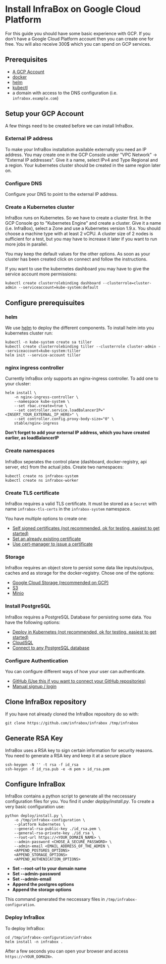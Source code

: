 # Install InfraBox on Google Cloud Platform
For this guide you should have some basic experience with GCP. If you don't have a Google Cloud Platform account then you can create one for free. You will also receive 300$ which you can spend on GCP services.

## Prerequisites
- [A GCP Account](https://cloud.google.com/?hl=en)
- [docker](https://www.docker.com/)
- [helm][helm]
- [kubectl](https://kubernetes.io/docs/tasks/tools/install-kubectl/)
- a domain with access to the DNS configuration (i.e. `infrabox.example.com`)

## Setup your GCP Account
A few things need to be created before we can install InfraBox.

### External IP address
To make your InfraBox installation available externally you need an IP address.
You may create one in the GCP Console under "VPC Network" -> "External IP addresses".
Give it a name, select IPv4 and Type Regional and a region. Your kubernetes cluster should be created in the same region later on.

### Configure DNS
Configure your DNS to point to the external IP address.

### Create a Kubernetes cluster
InfraBox runs on Kubernetes. So we have to create a cluster first. In the GCP Console go to "Kubernetes Engine" and create a cluster.
Give it a name (i.e. InfraBox), select a Zone and use a Kubernetes version 1.9.x. You should choose a machine type with at least 2 vCPU.
A cluster size of 2 nodes is sufficient for a test, but you may have to increase it later if you want to run more jobs in parallel.

You may keep the default values for the other options.
As soon as your cluster has been created click on connect and follow the instructions.

If you want to use the kubernetes dashboard you may have to give the service account more permissions:

    kubectl create clusterrolebinding dashboard --clusterrole=cluster-admin --serviceaccount=kube-system:default

## Configure prerequisuites

### helm
We use [helm][helm] to deploy the different components. To install helm into you kubernetes cluster run:

    kubectl -n kube-system create sa tiller
    kubectl create clusterrolebinding tiller --clusterrole cluster-admin --serviceaccount=kube-system:tiller
    helm init --service-account tiller

### nginx ingress controller
Currently InfraBox only supports an nginx-ingress controller. To add one to your cluster:

    helm install \
        -n nginx-ingress-controller \
        --namespace kube-system \
        --set rbac.create=true \
        --set controller.service.loadBalancerIP="<INSERT_YOUR_EXTERNAL_IP_HERE>" \
        --set controller.config.proxy-body-size="0" \
        stable/nginx-ingress

**Don't forget to add your external IP address, which you have created earlier, as loadBalancerIP**

### Create namespaces
InfraBox seperates the control plane (dashboard, docker-registry, api server, etc) from the actual jobs. Create two namespaces:

    kubectl create ns infrabox-system
    kubectl create ns infrabox-worker

### Create TLS certificate
InfraBox requires a valid TLS certificate. It must be stored as a `Secret` with name `infrabox-tls-certs` in the `infrabox-system` namespace.

You have multiple options to create one:

- [Self signed certificates (not recommended, ok for testing, easiest to get started)](/docs/tls/self_signed.md)
- [Set an already existing certificate](/docs/tls/existing_certificate.md)
- [Use cert-manager to issue a certificate](/docs/tls/cert_manager.md)

### Storage
InfraBox requires an object store to persist some data like inputs/outpus, caches and as storage for the docker-registry. Chose one of the options:

- [Google Cloud Storage (recommended on GCP)](/docs/storage/gcs.md)
- [S3](/docs/storage/s3.md)
- [Minio](/docs/storage/minio)

### Install PostgreSQL
InfraBox requires a PostgreSQL Database for persisting some data. You have the following options:

- [Deploy in Kubernetes (not recommended, ok for testing, easiest to get started)](/docs/storage/deploy_postgres.md)
- [CloudSQL](/docs/storage/cloudsql.md)
- [Connect to any PostgreSQL database](/docs/storage/postgres.md)

### Configure Authentication
You can configure different ways of how your user can authenticate.

- [GitHub (Use this if you want to connect your GitHub repositories)](/docs/configure/github.md)
- [Manual signup / login](/docs/configure/signup.md)

## Clone InfraBox repository
If you have not already cloned the InfraBox repository do so with:

    git clone https://github.com/infrabox/infrabox /tmp/infrabox

## Generate RSA Key
InfraBox uses a RSA key to sign certain information for security reasons. You need to generate a RSA key and keep it at a secure place

    ssh-keygen -N '' -t rsa -f id_rsa
    ssh-keygen -f id_rsa.pub -e -m pem > id_rsa.pem

## Configure InfraBox
InfraBox contains a python script to generate all the neccessary configuration files for you. You find it under _deplpy/install.py_.
To create a very basic configuration use:

    python deploy/install.py \
        -o /tmp/infrabox-configuration \
        --platform kubernetes \
        --general-rsa-public-key ./id_rsa.pem \
        --general-rsa-private-key ./id_rsa \
        --root-url https://<YOUR_DOMAIN_NAME> \
        --admin-password <CHOSE_A_SECURE_PASSWORD> \
        --admin-email <EMAIL_ADDRESS_OF_THE_ADMIN \
        <APPEND_POSTGRES_OPTIONS>
        <APPEND_STORAGE_OPTIONS>
        <APPEND_AUTHENICATION_OPTIONS>

- **Set --root-url to your domain name**
- **Set --admin-password**
- **Set --admin-email**
- **Append the postgres options**
- **Append the storage options**

This command generated the neccessary files in `/tmp/infrabox-configuration`.

### Deploy InfraBox
To deploy InfraBox:

    cd /tmp/infrabox-configuration/infrabox
    helm install -n infrabox .

After a few seconds you can open your browser and access `https://<YOUR_DOMAIN>`.

[helm]: https://github.com/kubernetes/helm
[minio]: https://www.minio.io/

